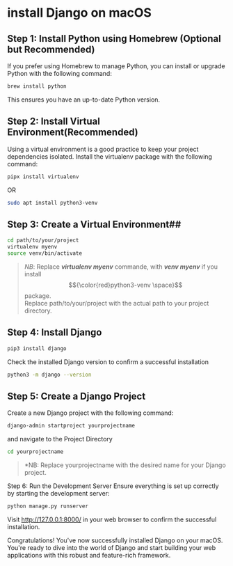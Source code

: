 # install Django on macOS
## Step 1: Install Python using Homebrew (Optional but Recommended)

If you prefer using Homebrew to manage Python, you can install or upgrade Python with the following command:

```bash
brew install python
```
This ensures you have an up-to-date Python version.

## Step 2: Install Virtual Environment(Recommended)

Using a virtual environment is a good practice to keep your project dependencies isolated. Install the virtualenv package with the following command:

```bash
pipx install virtualenv
```
OR
```bash
sudo apt install python3-venv
```

## Step 3: Create a Virtual Environment##

```bash
cd path/to/your/project
virtualenv myenv
source venv/bin/activate
```
 >*NB*: Replace ***virtualenv myenv*** commande, with ***venv myenv*** if you install  $${\color{red}python3-venv \space}$$ package.<br>
 >Replace path/to/your/project with the actual path to your project directory.

 ## Step 4: Install Django
 
```bash
pip3 install django
```
Check the installed Django version to confirm a successful installation

```bash
python3 -m django --version
```
## Step 5: Create a Django Project
Create a new Django project with the following command:
```bash
django-admin startproject yourprojectname
```
and navigate to the Project Directory

```bash
cd yourprojectname
```
>*NB: Replace yourprojectname with the desired name for your Django project.

Step 6: Run the Development Server
Ensure everything is set up correctly by starting the development server:
```bash
python manage.py runserver
```

Visit http://127.0.0.1:8000/ in your web browser to confirm the successful installation.

Congratulations! You've now successfully installed Django on your macOS. You're ready to dive into the world of Django and start building your web applications with this robust and feature-rich framework.
